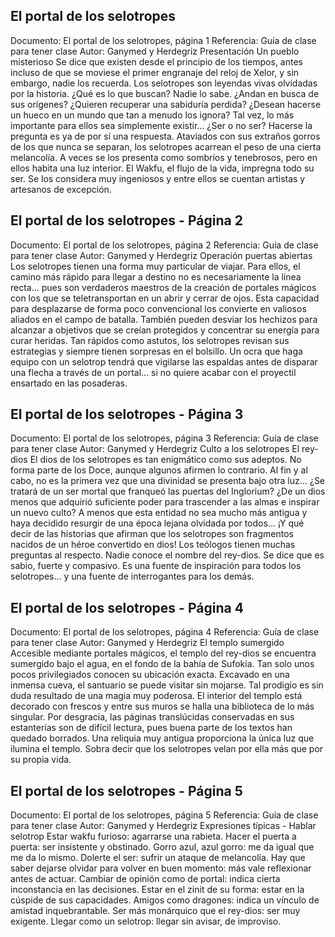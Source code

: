 ## El portal de los selotropes
Documento: El portal de los selotropes, página 1
Referencia: Guía de clase para tener clase
Autor: Ganymed y Herdegriz
Presentación
Un pueblo misterioso
Se dice que existen desde el principio de los tiempos, antes incluso de que se moviese el primer engranaje del reloj de Xelor, y sin embargo, nadie los recuerda. Los selotropes son leyendas vivas olvidadas por la historia.
¿Qué es lo que buscan? Nadie lo sabe. ¿Andan en busca de sus orígenes? ¿Quieren recuperar una sabiduría perdida? ¿Desean hacerse un hueco en un mundo que tan a menudo los ignora? Tal vez, lo más importante para ellos sea simplemente existir... ¿Ser o no ser? Hacerse la pregunta es ya de por sí una respuesta.
Ataviados con sus extraños gorros de los que nunca se separan, los selotropes acarrean el peso de una cierta melancolía. A veces se los presenta como sombríos y tenebrosos, pero en ellos habita una luz interior. El Wakfu, el flujo de la vida, impregna todo su ser. Se los considera muy ingeniosos y entre ellos se cuentan artistas y artesanos de excepción.

## El portal de los selotropes - Página 2
Documento: El portal de los selotropes, página 2
Referencia: Guía de clase para tener clase
Autor: Ganymed y Herdegriz
Operación puertas abiertas
Los selotropes tienen una forma muy particular de viajar. Para ellos, el camino más rápido para llegar a destino no es necesariamente la línea recta... pues son verdaderos maestros de la creación de portales mágicos con los que se teletransportan en un abrir y cerrar de ojos.
Esta capacidad para desplazarse de forma poco convencional los convierte en valiosos aliados en el campo de batalla. También pueden desviar los hechizos para alcanzar a objetivos que se creían protegidos y concentrar su energía para curar heridas.
Tan rápidos como astutos, los selotropes revisan sus estrategias y siempre tienen sorpresas en el bolsillo. Un ocra que haga equipo con un selotrop tendrá que vigilarse las espaldas antes de disparar una flecha a través de un portal... si no quiere acabar con el proyectil ensartado en las posaderas.

## El portal de los selotropes - Página 3
Documento: El portal de los selotropes, página 3
Referencia: Guía de clase para tener clase
Autor: Ganymed y Herdegriz
Culto a los selotropes
El rey-dios
El dios de los selotropes es tan enigmático como sus adeptos. No forma parte de los Doce, aunque algunos afirmen lo contrario. Al fin y al cabo, no es la primera vez que una divinidad se presenta bajo otra luz... ¿Se tratará de un ser mortal que franqueó las puertas del Inglorium? ¿De un dios menos que adquirió suficiente poder para trascender a las almas e inspirar un nuevo culto? A menos que esta entidad no sea mucho más antigua y haya decidido resurgir de una época lejana olvidada por todos... ¡Y qué decir de las historias que afirman que los selotropes son fragmentos nacidos de un héroe convertido en dios! Los teólogos tienen muchas preguntas al respecto.
Nadie conoce el nombre del rey-dios. Se dice que es sabio, fuerte y compasivo. Es una fuente de inspiración para todos los selotropes... y una fuente de interrogantes para los demás.

## El portal de los selotropes - Página 4
Documento: El portal de los selotropes, página 4
Referencia: Guía de clase para tener clase
Autor: Ganymed y Herdegriz
El templo sumergido
Accesible mediante portales mágicos, el templo del rey-dios se encuentra sumergido bajo el agua, en el fondo de la bahía de Sufokia. Tan solo unos pocos privilegiados conocen su ubicación exacta. Excavado en una inmensa cueva, el santuario se puede visitar sin mojarse. Tal prodigio es sin duda resultado de una magia muy poderosa.
El interior del templo está decorado con frescos y entre sus muros se halla una biblioteca de lo más singular. Por desgracia, las páginas translúcidas conservadas en sus estanterías son de difícil lectura, pues buena parte de los textos han quedado borrados.
Una reliquia muy antigua proporciona la única luz que ilumina el templo. Sobra decir que los selotropes velan por ella más que por su propia vida.

## El portal de los selotropes - Página 5
Documento: El portal de los selotropes, página 5
Referencia: Guía de clase para tener clase
Autor: Ganymed y Herdegriz
Expresiones típicas - Hablar selotrop
Estar wakfu furioso: agarrarse una rabieta.
Hacer el puerta a puerta: ser insistente y obstinado.
Gorro azul, azul gorro: me da igual que me da lo mismo.
Dolerte el ser: sufrir un ataque de melancolía.
Hay que saber dejarse olvidar para volver en buen momento: más vale reflexionar antes de actuar.
Cambiar de opinión como de portal: indica cierta inconstancia en las decisiones.
Estar en el zinit de su forma: estar en la cúspide de sus capacidades.
Amigos como dragones: indica un vínculo de amistad inquebrantable.
Ser más monárquico que el rey-dios: ser muy exigente.
Llegar como un selotrop: llegar sin avisar, de improviso.
